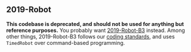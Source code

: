2019-Robot
---

**This codebase is deprecated, and should not be used for anything but reference purposes.**
You probably want [2019-Robot-B3](https://github.com/frc868/2019-Robot-B3) instead.
Among other things, 2019-Robot-B3 follows our [coding standards](https://wiki.techhounds.com/posts/2019-11-12-coding-standards.html), and uses `TimedRobot` over command-based programming.